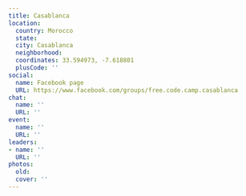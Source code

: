 ```yaml
---
title: Casablanca
location:
  country: Morocco
  state: 
  city: Casablanca
  neighborhood: 
  coordinates: 33.594973, -7.618801
  plusCode: ''
social:
  name: Facebook page
  URL: https://www.facebook.com/groups/free.code.camp.casablanca
chat:
  name: ''
  URL: ''
event:
  name: ''
  URL: ''
leaders:
- name: ''
  URL: ''
photos:
  old: 
  cover: ''
---
```

